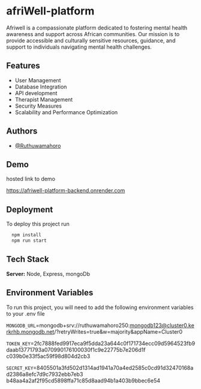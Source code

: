 
# afriWell-platform

Afriwell is a compassionate platform dedicated to fostering mental health awareness and support across African communities. Our mission is to provide accessible and culturally sensitive resources, guidance, and support to individuals navigating mental health challenges.




## Features

- User Management
- Database Integration
- API development
- Therapist Management
- Security Measures
- Scalability and Performance Optimization



## Authors

- [@Ruthuwamahoro](https://github.com/Ruthuwamahoro?tab=repositories)


## Demo

hosted link to demo

https://afriwell-platform-backend.onrender.com





## Deployment

To deploy this project run

```bash
  npm install
  npm run start
```


## Tech Stack

**Server:** Node, Express, mongoDb


## Environment Variables

To run this project, you will need to add the following environment variables to your .env file

`MONGODB_URL`=mongodb+srv://ruthuwamahoro250:mongodb123@cluster0.kerkrhb.mongodb.net/?retryWrites=true&w=majority&appName=Cluster0

`TOKEN_KEY`=2fc7888fed9917eca9f5dda23a644c0f171734ecc09d5964523fb9daab13771793a070990176100030f1c9e22775b7e206d1f
c039b0e33f5ac59f98d804d2cb3

`SECRET_KEY`=8405501a3fd502d1314ad1941a70a4ed2585c0cd91d32470168ad2386a8efc7d9c7932ebb7eb3
b48aa4a2af2f95cd5898ffa71c85d8aad94b1a403b9bbec6e54